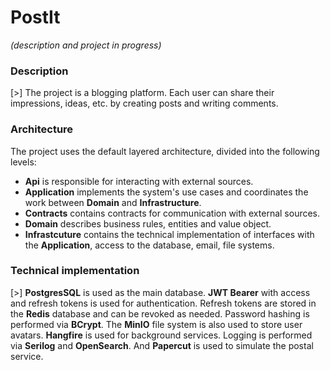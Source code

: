 # PostIt

*(description and project in progress)*

### Description

[>] The project is a blogging platform. Each user can share their impressions, ideas, etc. by creating posts and writing comments. 

### Architecture

The project uses the default layered architecture, divided into the following levels: 

- **Api** is responsible for interacting with external sources.
- **Application** implements the system's use cases and coordinates the work between **Domain** and **Infrastructure**.
- **Contracts** contains contracts for communication with external sources.
- **Domain** describes business rules, entities and value object.
- **Infrastcuture** contains the technical implementation of interfaces with the **Application**, access to the database, email, file systems.

### Technical implementation

[>] **PostgresSQL** is used as the main database. **JWT Bearer** with access and refresh tokens is used for authentication. Refresh tokens are stored in the **Redis** database and can be revoked as needed. Password hashing is performed via **BCrypt**. The **MinIO** file system is also used to store user avatars. **Hangfire** is used for background services. Logging is performed via **Serilog** and **OpenSearch**. And **Papercut** is used to simulate the postal service.
